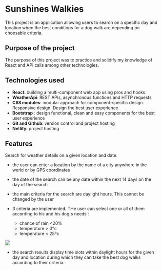# Sunshines Walkies

This project is an application allowing users to search on a specific day and location when the best conditions for a dog walk are depending on choosable criteria.

## Purpose of the project

The purpose of this project was to practice and solidify my knowledge of React and API calls among other technologies.

## Technologies used
- **React**: building a multi-component web app using pros and hooks
- **WeatherApi**: REST APIs, asynchronous functions and HTTP requests
- **CSS modules**: modular approach for component-specific design. Responsive design. Design the best user experience
- **Bootstrap** : design functional, clean and easy components for the best user experience
- **Git and Github**: version control and project hosting
- **Netlify**: project hosting

## Features
Search for weather details on a given location and date:
- the user can enter a location by the name of a city anywhere in the world or by GPS coordinates
- the date of the search can be any date within the next 14 days on the day of the search

- the main criteria for the search are daylight hours. This cannot be changed by the user
- 3 criteria are implemented. THe user can select one or all of them according to his and his dog's needs : 
  * chance of rain <20%
  * temperature > 0°c
  * temperature < 25°c

<img src={screenshot-search}/>
    
- the search results display time slots within daylight hours for the given day and location during which they can take the best dog walks according to their criteria.
    
    